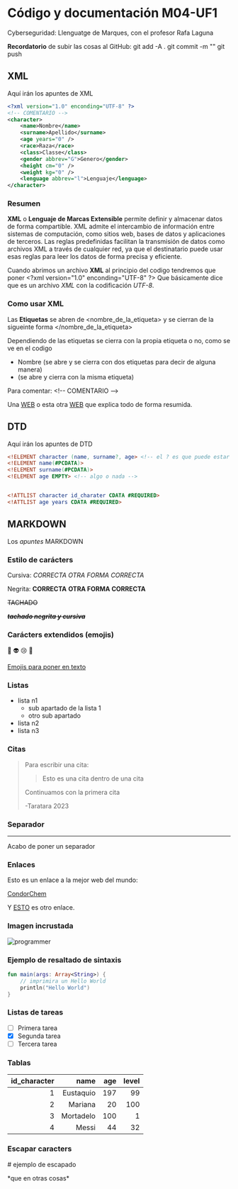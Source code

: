 # Código y documentación M04-UF1
Cyberseguridad: Llenguatge de Marques, con el profesor Rafa Laguna

**Recordatorio** de subir las cosas al GitHub: git add -A .			git commit -m ""			git push

## XML
Aquí irán los apuntes de XML

```XML 
<?xml version="1.0" enconding="UTF-8" ?>
<!-- COMENTARIO -->
<character>
	<name>Nombre</name>
	<surname>Apellido</surname>
	<age years="0" />
	<race>Raza</race>
	<class>Classe</class>
	<gender abbrev="G">Genero</gender>
	<height cm="0" />
	<weight kg="0" />
	<lenguage abbrev="l">Lenguaje</lenguage>
</character>
```

### Resumen

**XML** o **Lenguaje de Marcas Extensible** permite definir y almacenar datos de forma compartible. XML admite el intercambio de información entre sistemas de computación, como sitios web, bases de datos y aplicaciones de terceros. Las reglas predefinidas facilitan la transmisión de datos como archivos XML a través de cualquier red, ya que el destinatario puede usar esas reglas para leer los datos de forma precisa y eficiente.

Cuando abrimos un archivo **XML** al principio del codigo tendremos que poner \<?xml version="1.0" enconding="UTF-8" ?>
Que básicamente dice que es un archivo *XML* con la codificación *UTF-8*.

### Como usar XML

Las **Etiquetas** se abren de <nombre_de_la_etiqueta> y se cierran de la sigueinte forma </nombre_de_la_etiqueta>

Dependiendo de las etiquetas se cierra con la propia etiqueta o no, como se ve en el codigo 

* <name>Nombre</name> (se abre y se cierra con dos etiquetas para decir de alguna manera)
* <age years="0" /> (se abre y cierra con la misma etiqueta)

Para comentar: \<!-- COMENTARIO -->

Una [WEB](https://desarrolloweb.com/manuales/18) o esta otra [WEB](https://aws.amazon.com/es/what-is/xml/) que explica todo de forma resumida.

## DTD
Aquí irán los apuntes de DTD

```DTD
<!ELEMENT character (name, surname?, age> <!-- el ? es que puede estar o no -->
<!ELEMENT name(#PCDATA)>
<!ELEMENT surname(#PCDATA)>
<!ELEMENT age EMPTY> <!-- algo o nada -->


<!ATTLIST character id_charater CDATA #REQUIRED>
<!ATTLIST age years CDATA #REQUIRED>
```

## MARKDOWN
Los _apuntes_ MARKDOWN

### Estilo de carácters

Cursiva: _CORRECTA_ *OTRA FORMA CORRECTA*

Negrita: **CORRECTA** __OTRA FORMA CORRECTA__

~~TACHADO~~

~~***tachado negrita y cursiva***~~

[comment]: <> (Esto es un comentario que no saldrà)
[comment]: <> (Todo se cierra desde dentro hacia fuera)

### Carácters extendidos (emojis)

:poop: :alien: :cry: :imp:

[Emojis para poner en texto](https://gist.github.com/rxaviers/7360908)

### Listas

* lista n1
	* sub apartado de la lista 1
	* otro sub apartado
* lista n2
* lista n3

### Citas

> Para escribir una cita:
>
>> Esto es una cita dentro de una cita 
>
> Continuamos con la primera cita
>
> -Taratara 2023

### Separador

---
Acabo de poner un separador

### Enlaces

Esto es un enlace a la mejor web del mundo:

[CondorChem](https://condorchem.com)

Y [ESTO](https://enti.cat) es otro enlace.

### Imagen incrustada

![programmer](https://static.vecteezy.com/system/resources/thumbnails/011/961/865/small/programmer-icon-line-color-illustration-vector.jpg)

### Ejemplo de resaltado de sintaxis

```kotlin
fun main(args: Array<String>) {
	// imprimira un Hello World
    println("Hello World")
}
```

### Listas de tareas

- [ ] Primera tarea
- [x] Segunda tarea
- [ ] Tercera tarea 

### Tablas

| id_character | name | age | level |
| ---: | ---: | ---: | ---: |
| 1 | Eustaquio | 197 | 99 |
| 2 | Mariana | 20 | 100 |
| 3 | Mortadelo | 100 | 1 |
| 4 | Messi | 44 | 32 |

[comment]: <> (Donde esten los : los numeros se alinean donde esten puestos)

### Escapar caracters

\# ejemplo de escapado

\*que en otras cosas*